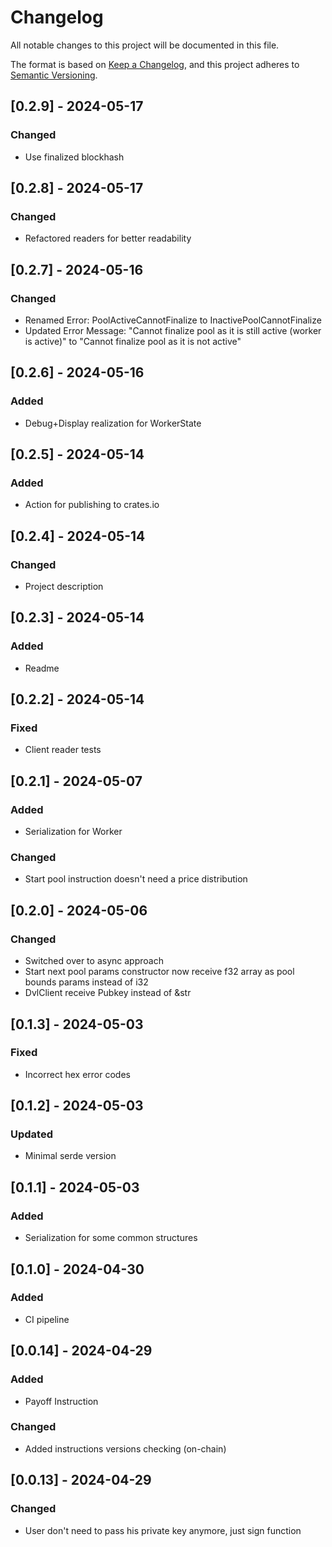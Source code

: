 # Changelog

All notable changes to this project will be documented in this file.

The format is based on [Keep a Changelog](https://keepachangelog.com/en/1.0.0/),
and this project adheres to [Semantic Versioning](https://semver.org/spec/v2.0.0.html).

## [0.2.9] - 2024-05-17

### Changed
- Use finalized blockhash

## [0.2.8] - 2024-05-17

### Changed
- Refactored readers for better readability

## [0.2.7] - 2024-05-16

### Changed
- Renamed Error: PoolActiveCannotFinalize to InactivePoolCannotFinalize
- Updated Error Message: "Cannot finalize pool as it is still active (worker is active)" to "Cannot finalize pool as it is not active"

## [0.2.6] - 2024-05-16

### Added
- Debug+Display realization for WorkerState

## [0.2.5] - 2024-05-14

### Added
- Action for publishing to crates.io

## [0.2.4] - 2024-05-14

### Changed
- Project description

## [0.2.3] - 2024-05-14

### Added
- Readme

## [0.2.2] - 2024-05-14

### Fixed
- Client reader tests

## [0.2.1] - 2024-05-07

### Added
- Serialization for Worker

### Changed
- Start pool instruction doesn't need a price distribution

## [0.2.0] - 2024-05-06

### Changed
- Switched over to async approach
- Start next pool params constructor now receive f32 array as pool bounds params instead of i32
- DvlClient receive Pubkey instead of &str

## [0.1.3] - 2024-05-03

### Fixed
- Incorrect hex error codes

## [0.1.2] - 2024-05-03

### Updated
- Minimal serde version

## [0.1.1] - 2024-05-03

### Added
- Serialization for some common structures

## [0.1.0] - 2024-04-30

### Added
- CI pipeline

## [0.0.14] - 2024-04-29

### Added
- Payoff Instruction

### Changed
- Added instructions versions checking (on-chain)

## [0.0.13] - 2024-04-29

### Changed
- User don't need to pass his private key anymore, just sign function
